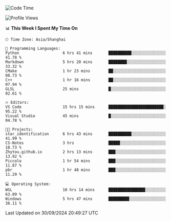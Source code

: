 <!--START_SECTION:waka-->
![Code Time](http://img.shields.io/badge/Code%20Time-2%2C032%20hrs%2052%20mins-blue)

![Profile Views](http://img.shields.io/badge/Profile%20Views-0-blue)

📊 **This Week I Spent My Time On** 

```text
🕑︎ Time Zone: Asia/Shanghai

💬 Programming Languages: 
Python                   6 hrs 41 mins       ██████████░░░░░░░░░░░░░░░   41.78 % 
Markdown                 5 hrs 20 mins       ████████░░░░░░░░░░░░░░░░░   33.32 % 
CMake                    1 hr 23 mins        ██░░░░░░░░░░░░░░░░░░░░░░░   08.73 % 
C++                      1 hr 16 mins        ██░░░░░░░░░░░░░░░░░░░░░░░   07.94 % 
GLSL                     25 mins             █░░░░░░░░░░░░░░░░░░░░░░░░   02.61 % 

🔥 Editors: 
VS Code                  15 hrs 15 mins      ████████████████████████░   95.22 % 
Visual Studio            45 mins             █░░░░░░░░░░░░░░░░░░░░░░░░   04.78 % 

🐱‍💻 Projects: 
star_identification      6 hrs 43 mins       ██████████░░░░░░░░░░░░░░░   41.99 % 
CS-Notes                 3 hrs               █████░░░░░░░░░░░░░░░░░░░░   18.73 % 
Zhytou.github.io         2 hrs 13 mins       ███░░░░░░░░░░░░░░░░░░░░░░   13.92 % 
Piccolo                  1 hr 54 mins        ███░░░░░░░░░░░░░░░░░░░░░░   11.87 % 
pbr                      1 hr 48 mins        ███░░░░░░░░░░░░░░░░░░░░░░   11.29 % 

💻 Operating System: 
WSL                      10 hrs 14 mins      ████████████████░░░░░░░░░   63.89 % 
Windows                  5 hrs 47 mins       █████████░░░░░░░░░░░░░░░░   36.11 % 
```


 Last Updated on 30/09/2024 20:49:27 UTC
<!--END_SECTION:waka-->
